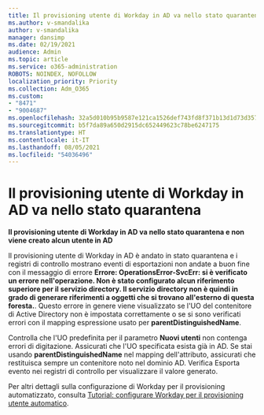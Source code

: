 ```yaml
---
title: Il provisioning utente di Workday in AD va nello stato quarantena
ms.author: v-smandalika
author: v-smandalika
manager: dansimp
ms.date: 02/19/2021
audience: Admin
ms.topic: article
ms.service: o365-administration
ROBOTS: NOINDEX, NOFOLLOW
localization_priority: Priority
ms.collection: Adm_O365
ms.custom:
- "8471"
- "9004687"
ms.openlocfilehash: 32a5d010b95b9587e121ca1526def743fd8f371b13d1d73d3578c692839edf19
ms.sourcegitcommit: b5f7da89a650d2915dc652449623c78be6247175
ms.translationtype: HT
ms.contentlocale: it-IT
ms.lasthandoff: 08/05/2021
ms.locfileid: "54036496"
---
```

# <a name="workday-to-ad-user-provisioning-goes-into-quarantine-state"></a>Il provisioning utente di Workday in AD va nello stato quarantena

**Il provisioning utente di Workday in AD va nello stato quarantena e non viene creato alcun utente in AD**

Il provisioning utente di Workday in AD è andato in stato quarantena e i registri di controllo mostrano eventi di esportazioni non andate a buon fine con il messaggio di errore **Errore: OperationsError-SvcErr: si è verificato un errore nell'operazione. Non è stato configurato alcun riferimento superiore per il servizio directory. Il servizio directory non è quindi in grado di generare riferimenti a oggetti che si trovano all'esterno di questa foresta.**. Questo errore in genere viene visualizzato se l'UO del contenitore di Active Directory non è impostata correttamente o se si sono verificati errori con il mapping espressione usato per **parentDistinguishedName**.

Controlla che l'UO predefinita per il parametro **Nuovi utenti** non contenga errori di digitazione. Assicurati che l'UO specificata esista già in AD. Se stai usando **parentDistinguishedName** nel mapping dell'attributo, assicurati che restituisca sempre un contenitore noto nel dominio AD. Verifica Esporta evento nei registri di controllo per visualizzare il valore generato.

Per altri dettagli sulla configurazione di Workday per il provisioning automatizzato, consulta [Tutorial: configurare Workday per il provisioning utente automatico](https://docs.microsoft.com/azure/active-directory/saas-apps/workday-inbound-tutorial).


